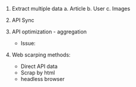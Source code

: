 
1. Extract multiple data
    a. Article
    b. User
    c. Images
2. API Sync
3. API optimization - aggregation
    - Issue: 

4. Web scarping methods:
   - Direct API data
   - Scrap by html
   - headless browser

[//]: # (## 项目简介)

[//]: # ()
[//]: # ([编程导航知识星球]&#40;https://yupi.icu/&#41; 原创项目，基于 Vue 3 + Spring Boot + Elastic Stack 的一站式聚合搜索平台，也是简化版的企业级搜索中台。)

[//]: # ()
[//]: # (对用户来说，使用该平台，可以在同一个页面集中搜索出不同来源、不同类型的内容，提升用户的检索效率和搜索体验。)

[//]: # ()
[//]: # (对企业来说，当企业内部有多个项目的数据都存在搜索需求时，无需针对每个项目单独开发搜索功能，可以直接将各项目的数据源接入搜索中台，从而提升开发效率、降低系统维护成本。)

[//]: # ()
[//]: # (聚合搜索页面 - 搜文章：)

[//]: # ()
[//]: # (![]&#40;https://yupi-picture-1256524210.cos.ap-shanghai.myqcloud.com/1/1680425753446-db21e8a2-0fd2-496d-8539-b5e3c1f35758.png&#41;)

[//]: # ()
[//]: # (聚合搜索页面 - 搜图片：)

[//]: # ()
[//]: # (![]&#40;https://yupi-picture-1256524210.cos.ap-shanghai.myqcloud.com/1/1680425525242-a6c69abb-1bae-489e-a509-6ddfda0d2c48-20230402170832730.png&#41;)

[//]: # ()
[//]: # (聚合搜索页面 - 搜用户：)

[//]: # ()
[//]: # (![]&#40;https://yupi-picture-1256524210.cos.ap-shanghai.myqcloud.com/1/1680425678150-91c35525-a9d4-47e5-9c09-06548c84f7c4-20230402170853604.png&#41;)

[//]: # ()
[//]: # (Elastic Stack - Kibana 数据看板：)

[//]: # ()
[//]: # (![]&#40;https://yupi-picture-1256524210.cos.ap-shanghai.myqcloud.com/1/1680425981611-18e62334-1243-4741-9013-124494249fcb.png&#41;)

[//]: # ()
[//]: # ()
[//]: # ()
[//]: # (项目架构图：)

[//]: # ()
[//]: # (![]&#40;https://yupi-picture-1256524210.cos.ap-shanghai.myqcloud.com/1/image-20230402105911365.png&#41;)

[//]: # ()
[//]: # ()
[//]: # ()
[//]: # (此外，这个项目中还应用到了鱼皮提供的万用后端项目模板，熟练之后，**几分钟开发一个新功能 **真的轻轻松松！)

[//]: # ()
[//]: # ()
[//]: # ()
[//]: # (### 项目特点)

[//]: # ()
[//]: # (1）本项目选用 Vue 3 + Spring Boot 2.7 新版本实现，包含完整的前后端，从需求分析、技术选型、系统设计、前后端开发再到最后上线，整个项目的制作过程为 **全程直播** ！)

[//]: # ()
[//]: # (2）项目选题新颖，不是电商、不是管理系统、不是博客论坛，而是企业架构层面的 **通用搜索能力** 的抽象，做完这个项目后，之后你自己在做任何业务系统时，都可以复用这次开发的搜索能力。)

[//]: # ()
[//]: # (3）项目中会带大家学习和实战：多种数据爬虫方法、4 种数据同步方法、接口优化（ **运用了多种设计模式** ）、Elastic Stack（Elasticsearch 搜索引擎、Kibana 看板）、压力测试等一系列知识。)

[//]: # ()
[//]: # (4）除了学做项目之外，鱼皮还在直播过程中聊到了不少知识点，帮助大家提升架构设计思维、学会对比方案、阅读文档的套路；所有 Bug 和问题均为直播解决，带大家提升自主排查问题、解决 Bug 的能力。（课程中鱼皮还演示了一小下 ChatGPT 的使用）)

[//]: # ()
[//]: # (5）项目总耗时不长，主打的是 **快速带大家学习新技术并直接实践运用** ，并且鱼皮已经整理好了这个项目可以写在简历上的亮点，成为简历上的亮眼项目。)

[//]: # ()
[//]: # ()
[//]: # ()
[//]: # (### 本项目适合的同学)

[//]: # ()
[//]: # (本项目前后端都有，但更侧重后端，重点讲了几种数据抓取方式、使用几种设计模式来优化接口、Elasticsearch 搜索引擎从 0 到 1 的应用、4 种数据同步方式等。)

[//]: # ()
[//]: # (如果你学习过后端开发技术（比如 Java Web），希望做一个区别于管理系统的、有亮点的、写在简历上加分的项目，并提升自己的编程和架构设计能力，那么非常欢迎来学习！)

[//]: # ()
[//]: # (当然，如果你是前端，也可以通过这个项目学习到一些前端开发的小技巧（比如页面状态同步），但是最好学习过 Vue 或 React 等至少一门开发框架。)

[//]: # ()
[//]: # ()
[//]: # ()
[//]: # (### 技术选型（全栈项目）)

[//]: # ()
[//]: # (#### 前端)

[//]: # ()
[//]: # (- Vue 3)

[//]: # (- Ant Design Vue 组件库)

[//]: # (- 页面状态同步)

[//]: # ()
[//]: # ()
[//]: # ()
[//]: # (#### 后端)

[//]: # ()
[//]: # (- Spring Boot 2.7 框架 + springboot-init 脚手架)

[//]: # (- MySQL 数据库（8.x 版本）)

[//]: # (- Elastic Stack)

[//]: # (    - Elasticsearch 搜索引擎（重点）)

[//]: # (    - Logstash 数据管道)

[//]: # (    - Kibana 数据可视化)

[//]: # (- 数据抓取（jsoup、HttpClient 爬虫）)

[//]: # (    - 离线)

[//]: # (    - 实时)

[//]: # (- 设计模式)

[//]: # (    - 门面模式)

[//]: # (    - 适配器模式)

[//]: # (    - 注册器模式)

[//]: # (- 数据同步（4 种同步方式）)

[//]: # (    - 定时)

[//]: # (    - 双写)

[//]: # (    - Logstash)

[//]: # (    - Canal)

[//]: # (- JMeter 压力测试)

[//]: # ()
[//]: # ()
[//]: # ()
[//]: # (## 项目大纲)

[//]: # ()
[//]: # (1. 项目介绍和计划)

[//]: # (2. 需求分析)

[//]: # (3. 技术选型、业务流程、系统架构介绍)

[//]: # (4. 前端项目初始化)

[//]: # (    1. 前端脚手架使用)

[//]: # (    2. 框架、组件库、请求库整合)

[//]: # (5. 后端项目初始化)

[//]: # (    1. Spring Boot 万用模板介绍和使用)

[//]: # ()
[//]: # (6. 前端聚合搜索页面开发)

[//]: # (7. 前后端联调)

[//]: # (8. 多数据源获取（包含几种爬虫方式的讲解和实践）)

[//]: # (    1. JSoup 离线抓取)

[//]: # (    2. HttpClient 实时抓取)

[//]: # ()
[//]: # (9. 聚合搜索业务场景分析)

[//]: # (10. 聚合搜索接口开发)

[//]: # (    1. 门面模式讲解)

[//]: # (    2. 性能测试)

[//]: # ()
[//]: # (11. 搜索接口优化)

[//]: # (    1. 统一标准)

[//]: # (    2. 适配器模式)

[//]: # (    3. 注册器模式)

[//]: # ()
[//]: # (12. 前端搜索接口调用优化)

[//]: # (13. 从 0 开始学习 Elastic Stack)

[//]: # (    1. Elasticsearch 概念及倒排索引原理)

[//]: # (    2. Elasticsearch / Kibana 安装)

[//]: # (    3. Elasticsearch + Kibana Dev Tools 入门实践)

[//]: # (    4. Elasticsearch 调用方式讲解)

[//]: # ()
[//]: # (14. ES 搜索引擎实战)

[//]: # (    1. 几种 Java 客户端操作方式讲解)

[//]: # (    2. ES 标准开发流程实战)

[//]: # (    3. 动静分离)

[//]: # ()
[//]: # (15. 数据同步（4 种同步方式）)

[//]: # (    1. 定时)

[//]: # (    2. 双写)

[//]: # (    3. Logstash)

[//]: # (    4. Canal)

[//]: # ()
[//]: # (16. Kibana 搭建看板)

[//]: # (17. JMeter 接口性能测试)

[//]: # (18. 项目扩展点)

[//]: # ()
[//]: # ()
[//]: # ()
[//]: # (## 项目资料)

[//]: # ()
[//]: # ([加入星球]&#40;https://yupi.icu&#41; 可获得：)

[//]: # ()
[//]: # (1. 完整视频教程)

[//]: # (2. 视频教程大纲)

[//]: # (3. 完整项目源码)

[//]: # (4. 项目学习笔记)

[//]: # (5. 本项目交流答疑)

[//]: # (6. 本项目简历写法)

[//]: # (7. 更多原创项目教程和学习专栏)

[//]: # ()
[//]: # ()
[//]: # ()
[//]: # (## 版权声明)

[//]: # ()
[//]: # (请尊重原创！与其泄露资料、二次售卖，不如邀请他人加入星球得大额赏金：https://t.zsxq.com/0eP82UuaG)
